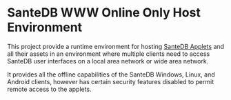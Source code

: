# SanteDB WWW Online Only Host Environment

This project provide a runtime environment for hosting [SanteDB Applets](https://help.santesuite.org/ops/santedb/applets) and all their assets in an environment where multiple clients need to access SanteDB user interfaces on a local area network or wide area network.

It provides all the offline capabilities of the SanteDB Windows, Linux, and Android clients, however has certain security features disabled to permit remote access to the applets.
